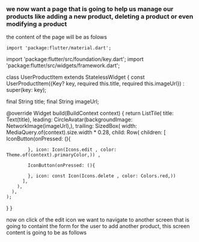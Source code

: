 ### we now want a page that is going to help us manage our products like adding a new product, deleting a product or even modifying a product

the content of the page will be as folows

    import 'package:flutter/material.dart';
import 'package:flutter/src/foundation/key.dart';
import 'package:flutter/src/widgets/framework.dart';

class UserProductItem extends StatelessWidget {
  const UserProductItem({Key? key, required this.title, required this.imageUrl}) : super(key: key);

  final String title;
  final String imageUrl;

  @override
  Widget build(BuildContext context) {
    return ListTile(
      title: Text(title),
      leading: CircleAvatar(backgroundImage: NetworkImage(imageUrl),),
      trailing: SizedBox(
        width: MediaQuery.of(context).size.width * 0.28,
        child: Row(
          children: [
            IconButton(onPressed: (){
        
            }, icon: Icon(Icons.edit , color: Theme.of(context).primaryColor,)) ,
        
            IconButton(onPressed: (){
        
            }, icon: const Icon(Icons.delete , color: Colors.red,))
          ],
        ),
      ),
    );
  }
}

now on click of the edit icon we want to navigate to another screen that is going to containt the form for the user to add another product, this screen content is going to be as follows

